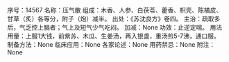 序号：14567
名称：压气散
组成：木香、人参、白茯苓、藿香、枳壳、陈橘皮、甘草（炙）各等分，附子（炮）减半。
出处：《苏沈良方》卷四。
主治：疏取多后，气乏控上膈者；气上及短气少气吃闷。
加减：None
功效：止逆定喘。
用法用量：上服1大钱，前紫苏、木瓜、生姜汤，再入银盏，重汤煎5-7沸，通口服。
制备方法：None
临床应用：None
各家论述：None
用药禁忌：None
附注：None

